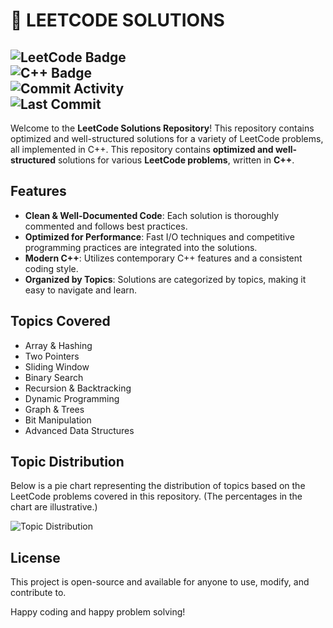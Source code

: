 # 🚀 LEETCODE SOLUTIONS  
![LeetCode Badge](https://img.shields.io/badge/Solved-🔥%20Over%20100-orange)  
![C++ Badge](https://img.shields.io/badge/Language-C++-blue.svg)  
![Commit Activity](https://img.shields.io/github/commit-activity/m/premdev1234/LEETCODE)  
![Last Commit](https://img.shields.io/github/last-commit/premdev1234/LEETCODE)  
---

Welcome to the **LeetCode Solutions Repository**! This repository contains optimized and well-structured solutions for a variety of LeetCode problems, all implemented in C++.
This repository contains **optimized and well-structured** solutions for various **LeetCode problems**, written in **C++**. 
## Features

- **Clean & Well-Documented Code**: Each solution is thoroughly commented and follows best practices.
- **Optimized for Performance**: Fast I/O techniques and competitive programming practices are integrated into the solutions.
- **Modern C++**: Utilizes contemporary C++ features and a consistent coding style.
- **Organized by Topics**: Solutions are categorized by topics, making it easy to navigate and learn.

## Topics Covered

- Array & Hashing
- Two Pointers
- Sliding Window
- Binary Search
- Recursion & Backtracking
- Dynamic Programming
- Graph & Trees
- Bit Manipulation
- Advanced Data Structures

## Topic Distribution

Below is a pie chart representing the distribution of topics based on the LeetCode problems covered in this repository. (The percentages in the chart are illustrative.)

![Topic Distribution](https://quickchart.io/chart?c=%7Btype%3A%27pie%27%2Cdata%3A%7Blabels%3A%5B%27Array%20%26%20Hashing%27%2C%27Two%20Pointers%27%2C%27Sliding%20Window%27%2C%27Binary%20Search%27%2C%27Recursion%20%26%20Backtracking%27%2C%27Dynamic%20Programming%27%2C%27Graph%20%26%20Trees%27%2C%27Bit%20Manipulation%27%2C%27Advanced%20Data%20Structures%27%5D%2Cdatasets%3A%5B%7Bdata%3A%5B20%2C15%2C10%2C10%2C10%2C20%2C5%2C5%2C5%5D%2CbackgroundColor%3A%5B%27%23FF6384%27%2C%27%2336A2EB%27%2C%27%23FFCE56%27%2C%27%234BC0C0%27%2C%27%239966FF%27%2C%27%23FF9F40%27%2C%27%23E7E9ED%27%2C%27%239CCC65%27%2C%27%23FF7043%27%5D%7D%5D%7D%2Coptions%3A%7Btitle%3A%7Bdisplay%3Atrue%2Ctext%3A%27Distribution%20of%20LeetCode%20Topics%27%7D%7D%7D)



## License

This project is open-source and available for anyone to use, modify, and contribute to.

Happy coding and happy problem solving!




